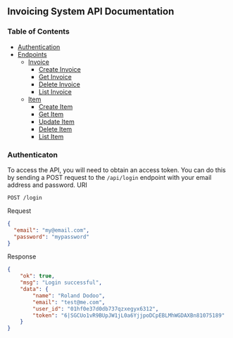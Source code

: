 ## Invoicing System API Documentation

### Table of Contents
* [Authentication](#authentication)
* [Endpoints](#endpoint)
    * [Invoice](#invoice)
        * [Create Invoice](#create-invoice)
        * [Get Invoice](#get-single-invoice)
        * [Delete Invoice](#get-single-invoice)
        * [List Invoice](#get-single-invoice)
    * [Item](#resource-2)
        * [Create Item](#create-item)
        * [Get Item](#create-item)
        * [Update Item](#update-item)
        * [Delete Item](#delete-item)
        * [List Item](#list-item)

### Authenticaton
To access the API, you will need to obtain an access token. You can do this by sending a POST request to the `/api/login` endpoint with your email address and password.
URI
```http
POST /login
```
Request
```json
{
  "email": "my@email.com",
  "password": "mypassword"
}
```
Response
```json
{
	"ok": true,
	"msg": "Login successful",
	"data": {
		"name": "Roland Dodoo",
		"email": "test@me.com",
		"user_id": "01hf0e37d0db737qzxegyx6312",
		"token": "6|SGCUo1vR9BUpJW1jL0a6YjjpoDCpEBLMhWGDAXBn81075189"
	}
}
```






